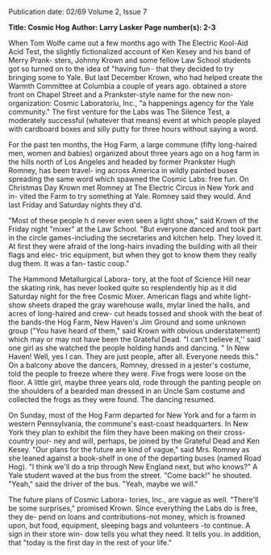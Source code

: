 Publication date: 02/69
Volume 2, Issue 7

**Title: Cosmic Hog**
**Author: Larry Lasker**
**Page number(s): 2-3**

When Tom Wolfe came out a few months 
ago with The Electric Kool-Aid Acid 
Test, the slightly fictionalized account of 
Ken Kesey and his band of Merry Prank-
sters, Johnny Krown and some fellow 
Law School students got so turned on to 
the idea of "having fun·· that they decided 
to try bringing some to Yale. But last 
December Krown, who had helped create 
the Warmth Committee at Columbia a 
couple of years ago. obtained a store front 
on Chapel Street and a Prankster-style 
name for the new non-organization: 
Cosmic Laboratoriu, Inc., "a happenings 
agency for the Yale community." The first 
venture for the Labs was The Silence 
Test, a moderately successful (whatever 
that means) event at which people played 
with cardboard boxes and silly putty for 
three hours without saying a word. 


For the past ten months, the Hog Farm, 
a large commune (fifty long-haired men, 
women and babies) organized about three 
years ago on a hog farm in the hills north 
of Los Angeles and headed by former 
Prankster Hugh Romney, has been travel-
ing across America in wildly painted 
buses spreading the same word which 
spawned the Cosmic Labs: free fun. On 
Christmas Day Krown met Romney at 
The Electric Circus in New York and in-
vited the Farm to try something at Yale. 
Romney said they would. And last Friday 
and Saturday nights they d'd. 


"Most of these people h d never even 
seen a light show," said Krown of the 
Friday night "mixer" at the Law School. 
"But everyone danced and took part in the 
circle games-including the secretaries 
and kitchen help. They loved it. At first 
they were afraid of the long-hairs invading 
the building with all their flags and elec-
tric equipment, but when they got to know 
them they really dug them. It was a fan-
tastic coup." 


The Hammond Metallurgical Labora-
tory, at the foot of Science Hill near the 
skating rink, has never looked quite so 
resplendently hip as it did Saturday night 
for the free Cosmic Mixer. American flags 
and white light-show sheets draped the 
gray warehouse walls, mylar lined the 
halls, and acres of long-haired and crew-
cut heads tossed and shook with the beat 
of the bands-the Hog Farm, New 
Haven's Jim Ground and some unknown 
group ("You have heard of them," said 
Krown with obvious understatement) 
which may or may not have been the 
Grateful Dead. "I can't believe it,'' said 
one girl as she watched the people holding 
hands and dancing. " In New Haven! Well, 
yes I can. They are just people, after all. 
Everyone needs this." On a balcony above 
the dancers, Romney, dressed in a jester's 
costume, told the people to freeze where 
they were. Five frogs were loose on the 
floor. A little girl, maybe three years old, 
rode through the panting people on the 
shoulders of a bearded man dressed in an 
Uncle Sam costume and collected the 
frogs as they were found. The dancing 
resumed. 


On Sunday, most of the Hog Farm 
departed for New York and for a farm in 
western Pennsylvania, the commune's 
east-coast headquarters. In New York 
they plan to exhibit the film they have 
been making on their cross-country jour-
ney and will, perhaps, be joined by the 
Grateful Dead and Ken Kesey. "Our plans 
for the future are kind of vague," said 
Mrs. Romney as she leaned against a 
book-shelf in one of the departing buses 
(named Road Hog). "I think we'll do a trip 
through New England next, but who 
knows?" A Yale student waved at the bus 
from the street. "Come back!" he shouted. 
"Yeah," said the driver of the bus. "Yeah, 
maybe we will." 


The future plans of Cosmic Labora-
tories, Inc., are vague as well. "There'll be 
some surprises," promised Krown. Since 
everything the Labs do is free, they de-
pend on loans and contributions-not 
money, which is frowned upon, but food, 
equipment, sleeping bags and volunteers 
-to continue. A sign in their store win-
dow tells you what they need. It tells you. 
in addition, that "today is the first day in 
the rest of your life."
